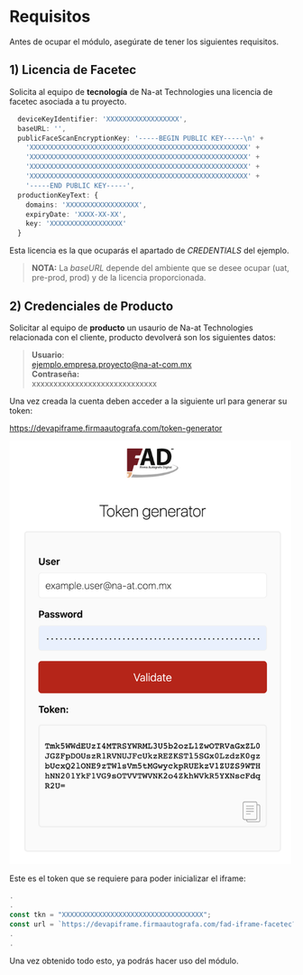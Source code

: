 
# Requisitos
Antes de ocupar el módulo, asegúrate de tener los siguientes requisitos.

## 1) Licencia de Facetec

Solicita al equipo de **tecnología** de Na-at Technologies una licencia de facetec asociada a tu proyecto. 

``` ts
  deviceKeyIdentifier: 'XXXXXXXXXXXXXXXXXX',
  baseURL: '',
  publicFaceScanEncryptionKey: '-----BEGIN PUBLIC KEY-----\n' +
    'XXXXXXXXXXXXXXXXXXXXXXXXXXXXXXXXXXXXXXXXXXXXXXXXXXXXXX' +
    'XXXXXXXXXXXXXXXXXXXXXXXXXXXXXXXXXXXXXXXXXXXXXXXXXXXXXX' +
    'XXXXXXXXXXXXXXXXXXXXXXXXXXXXXXXXXXXXXXXXXXXXXXXXXXXXXX' +
    'XXXXXXXXXXXXXXXXXXXXXXXXXXXXXXXXXXXXXXXXXXXXXXXXXXXXXX' +
    '-----END PUBLIC KEY-----',
  productionKeyText: {
    domains: 'XXXXXXXXXXXXXXXXXX',
    expiryDate: 'XXXX-XX-XX',
    key: 'XXXXXXXXXXXXXXXXXX'
  }
```

Esta licencia es la que ocuparás el apartado de *CREDENTIALS* del ejemplo.

> **NOTA:** La *baseURL* depende del ambiente que se desee ocupar (uat, pre-prod, prod) y de la licencia proporcionada.

## 2) Credenciales de Producto

Solicitar al equipo de **producto** un usaurio de Na-at Technologies relacionada con el cliente, producto devolverá son los siguientes datos:

> **Usuario**:\
ejemplo.empresa.proyecto@na-at-com.mx\
**Contraseña:**\
xxxxxxxxxxxxxxxxxxxxxxxxxxxxx


Una vez creada la cuenta deben acceder a la siguiente url para generar su token:

https://devapiframe.firmaautografa.com/token-generator

<div>
<img src="https://raw.githubusercontent.com/lgeronimov/resoruces/master/images/token-generator.png" width="500"/>
</div>

Este es el token que se requiere para poder inicializar el iframe:

``` ts
.
.
const tkn = "XXXXXXXXXXXXXXXXXXXXXXXXXXXXXXXXXXX";
const url = `https://devapiframe.firmaautografa.com/fad-iframe-facetec?tkn=${tkn}`;
.
.
```

Una vez obtenido todo esto, ya podrás hacer uso del módulo.